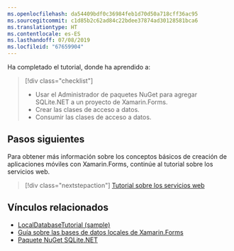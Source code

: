 ```yaml
---
ms.openlocfilehash: da54409bdf0c36984feb1d70d50a718cff36ac95
ms.sourcegitcommit: c1d85b2c62ad84c22bdee37874ad30128581bca6
ms.translationtype: HT
ms.contentlocale: es-ES
ms.lasthandoff: 07/08/2019
ms.locfileid: "67659904"
---
```

Ha completado el tutorial, donde ha aprendido a:

> [!div class="checklist"]
> - Usar el Administrador de paquetes NuGet para agregar SQLite.NET a un proyecto de Xamarin.Forms.
> - Crear las clases de acceso a datos.
> - Consumir las clases de acceso a datos.

## <a name="next-steps"></a>Pasos siguientes

Para obtener más información sobre los conceptos básicos de creación de aplicaciones móviles con Xamarin.Forms, continúe al tutorial sobre los servicios web.

> [!div class="nextstepaction"]
> [Tutorial sobre los servicios web](~/get-started/tutorials/web-service/index.yml)

## <a name="related-links"></a>Vínculos relacionados

- [LocalDatabaseTutorial (sample)](https://developer.xamarin.com/samples/xamarin-forms/GetStarted/Tutorials/LocalDatabaseTutorial)
- [Guía sobre las bases de datos locales de Xamarin.Forms](~/xamarin-forms/data-cloud/data/databases.md)
- [Paquete NuGet SQLite.NET](https://www.nuget.org/packages/sqlite-net-pcl/)
